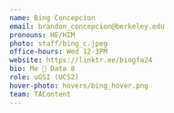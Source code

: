 ```yaml
---
name: Bing Concepcion
email: brandon_concepcion@berkeley.edu
pronouns: HE/HIM
photo: staff/bing_c.jpeg
office-hours: Wed 12-3PM 
website: https://linktr.ee/bingfa24
bio: Me 🤝 Data 8 
role: uGSI (UCS2)
hover-photo: hovers/bing_hover.png
team: TAContent
---
```

